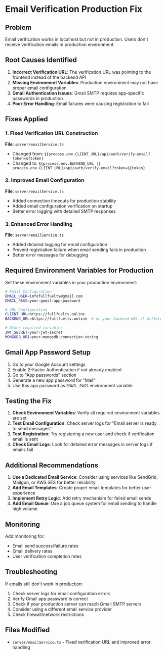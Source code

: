 # Email Verification Production Fix

## Problem
Email verification works in localhost but not in production. Users don't receive verification emails in production environment.

## Root Causes Identified

1. **Incorrect Verification URL**: The verification URL was pointing to the frontend instead of the backend API
2. **Missing Environment Variables**: Production environment may not have proper email configuration
3. **Gmail Authentication Issues**: Gmail SMTP requires app-specific passwords in production
4. **Poor Error Handling**: Email failures were causing registration to fail

## Fixes Applied

### 1. Fixed Verification URL Construction
**File**: `server/emailService.ts`
- Changed from: `${process.env.CLIENT_URL}/api/auth/verify-email?token=${token}`
- Changed to: `${process.env.BACKEND_URL || process.env.CLIENT_URL}/api/auth/verify-email?token=${token}`

### 2. Improved Email Configuration
**File**: `server/emailService.ts`
- Added connection timeouts for production stability
- Added email configuration verification on startup
- Better error logging with detailed SMTP responses

### 3. Enhanced Error Handling
**File**: `server/emailService.ts`
- Added detailed logging for email configuration
- Prevent registration failure when email sending fails in production
- Better error messages for debugging

## Required Environment Variables for Production

Set these environment variables in your production environment:

```bash
# Email Configuration
EMAIL_USER=infofullfueltv@gmail.com
EMAIL_PASS=your-gmail-app-password

# URL Configuration
CLIENT_URL=https://fullfueltv.online
BACKEND_URL=https://fullfueltv.online  # or your backend URL if different

# Other required variables
JWT_SECRET=your-jwt-secret
MONGODB_URI=your-mongodb-connection-string
```

## Gmail App Password Setup

1. Go to your Google Account settings
2. Enable 2-Factor Authentication if not already enabled
3. Go to "App passwords" section
4. Generate a new app password for "Mail"
5. Use this app password as `EMAIL_PASS` environment variable

## Testing the Fix

1. **Check Environment Variables**: Verify all required environment variables are set
2. **Test Email Configuration**: Check server logs for "Email server is ready to send messages"
3. **Test Registration**: Try registering a new user and check if verification email is sent
4. **Check Email Logs**: Look for detailed error messages in server logs if emails fail

## Additional Recommendations

1. **Use a Dedicated Email Service**: Consider using services like SendGrid, Mailgun, or AWS SES for better reliability
2. **Add Email Templates**: Create proper email templates for better user experience
3. **Implement Retry Logic**: Add retry mechanism for failed email sends
4. **Add Email Queue**: Use a job queue system for email sending to handle high volume

## Monitoring

Add monitoring for:
- Email send success/failure rates
- Email delivery rates
- User verification completion rates

## Troubleshooting

If emails still don't work in production:

1. Check server logs for email configuration errors
2. Verify Gmail app password is correct
3. Check if your production server can reach Gmail SMTP servers
4. Consider using a different email service provider
5. Check firewall/network restrictions

## Files Modified

- `server/emailService.ts` - Fixed verification URL and improved error handling
